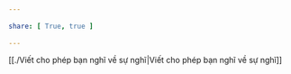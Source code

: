 ---  
share: [ True, true ]  
---  
[[./Viết cho phép bạn nghĩ về sự nghĩ|Viết cho phép bạn nghĩ về sự nghĩ]]